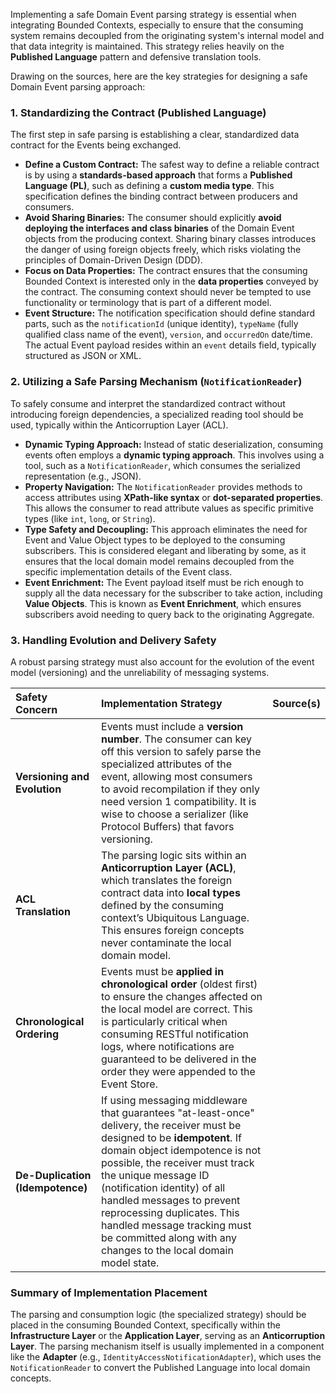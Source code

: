 Implementing a safe Domain Event parsing strategy is essential when integrating Bounded Contexts, especially to ensure that the consuming system remains decoupled from the originating system's internal model and that data integrity is maintained. This strategy relies heavily on the **Published Language** pattern and defensive translation tools.

Drawing on the sources, here are the key strategies for designing a safe Domain Event parsing approach:

### 1. Standardizing the Contract (Published Language)

The first step in safe parsing is establishing a clear, standardized data contract for the Events being exchanged.

*   **Define a Custom Contract:** The safest way to define a reliable contract is by using a **standards-based approach** that forms a **Published Language (PL)**, such as defining a **custom media type**. This specification defines the binding contract between producers and consumers.
*   **Avoid Sharing Binaries:** The consumer should explicitly **avoid deploying the interfaces and class binaries** of the Domain Event objects from the producing context. Sharing binary classes introduces the danger of using foreign objects freely, which risks violating the principles of Domain-Driven Design (DDD).
*   **Focus on Data Properties:** The contract ensures that the consuming Bounded Context is interested only in the **data properties** conveyed by the contract. The consuming context should never be tempted to use functionality or terminology that is part of a different model.
*   **Event Structure:** The notification specification should define standard parts, such as the `notificationId` (unique identity), `typeName` (fully qualified class name of the event), `version`, and `occurredOn` date/time. The actual Event payload resides within an `event` details field, typically structured as JSON or XML.

### 2. Utilizing a Safe Parsing Mechanism (`NotificationReader`)

To safely consume and interpret the standardized contract without introducing foreign dependencies, a specialized reading tool should be used, typically within the Anticorruption Layer (ACL).

*   **Dynamic Typing Approach:** Instead of static deserialization, consuming events often employs a **dynamic typing approach**. This involves using a tool, such as a `NotificationReader`, which consumes the serialized representation (e.g., JSON).
*   **Property Navigation:** The `NotificationReader` provides methods to access attributes using **XPath-like syntax** or **dot-separated properties**. This allows the consumer to read attribute values as specific primitive types (like `int`, `long`, or `String`).
*   **Type Safety and Decoupling:** This approach eliminates the need for Event and Value Object types to be deployed to the consuming subscribers. This is considered elegant and liberating by some, as it ensures that the local domain model remains decoupled from the specific implementation details of the Event class.
*   **Event Enrichment:** The Event payload itself must be rich enough to supply all the data necessary for the subscriber to take action, including **Value Objects**. This is known as **Event Enrichment**, which ensures subscribers avoid needing to query back to the originating Aggregate.

### 3. Handling Evolution and Delivery Safety

A robust parsing strategy must also account for the evolution of the event model (versioning) and the unreliability of messaging systems.

| Safety Concern | Implementation Strategy | Source(s) |
| :--- | :--- | :--- |
| **Versioning and Evolution** | Events must include a **version number**. The consumer can key off this version to safely parse the specialized attributes of the event, allowing most consumers to avoid recompilation if they only need version 1 compatibility. It is wise to choose a serializer (like Protocol Buffers) that favors versioning. | |
| **ACL Translation** | The parsing logic sits within an **Anticorruption Layer (ACL)**, which translates the foreign contract data into **local types** defined by the consuming context’s Ubiquitous Language. This ensures foreign concepts never contaminate the local domain model. | |
| **Chronological Ordering** | Events must be **applied in chronological order** (oldest first) to ensure the changes affected on the local model are correct. This is particularly critical when consuming RESTful notification logs, where notifications are guaranteed to be delivered in the order they were appended to the Event Store. | |
| **De-Duplication (Idempotence)** | If using messaging middleware that guarantees "at-least-once" delivery, the receiver must be designed to be **idempotent**. If domain object idempotence is not possible, the receiver must track the unique message ID (notification identity) of all handled messages to prevent reprocessing duplicates. This handled message tracking must be committed along with any changes to the local domain model state. | |

### Summary of Implementation Placement

The parsing and consumption logic (the specialized strategy) should be placed in the consuming Bounded Context, specifically within the **Infrastructure Layer** or the **Application Layer**, serving as an **Anticorruption Layer**. The parsing mechanism itself is usually implemented in a component like the **Adapter** (e.g., `IdentityAccessNotificationAdapter`), which uses the `NotificationReader` to convert the Published Language into local domain concepts.
